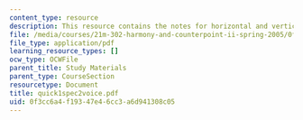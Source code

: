 ```yaml
---
content_type: resource
description: This resource contains the notes for horizontal and vertical successions.
file: /media/courses/21m-302-harmony-and-counterpoint-ii-spring-2005/0f3cc6a4f19347e46cc3a6d941308c05_quick1spec2voice.pdf
file_type: application/pdf
learning_resource_types: []
ocw_type: OCWFile
parent_title: Study Materials
parent_type: CourseSection
resourcetype: Document
title: quick1spec2voice.pdf
uid: 0f3cc6a4-f193-47e4-6cc3-a6d941308c05
---
```

